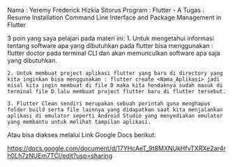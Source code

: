 Nama		: Yeremy Frederick Hizkia Sitorus
Program	    : Flutter - A 
Tugas		: Resume Installation Command Line Interface and Package Management in Flutter

3 poin yang saya pelajari pada materi ini:
    1. Untuk mengetahui informasi tentang software apa yang dibutuhkan pada flutter bisa menggunakan : flutter doctor pada terminal CLI dan akan memunculkan software apa saja yang dibutuhkan.

    2. Untuk membuat project aplikasi flutter yang baru di directory yang kita inginkan bisa menggunakan : flutter create <Nama_Aplikasi> jadi misal kita ingin membuat di file D maka kita hendaknya sudah masuk di terminal file D lalu membuat project flutter baru di flutter tersebut.
    
    3. Flutter Clean sendiri merupakan sebuah perintah guna menghapus folder build serta file lainnya yang didapatkan saat kita menjalankan aplikasi di emulator seperti Android Studio yang menyediakan emulator yang membantu untuk melihat tampilan aplikasi.


Atau bisa diakses melalui Link Google Docs berikut:

https://docs.google.com/document/d/17YHcAeT_9t8MXNUkHfvTXRXe2ar4rh0Lh7zNUEm7TCI/edit?usp=sharing
